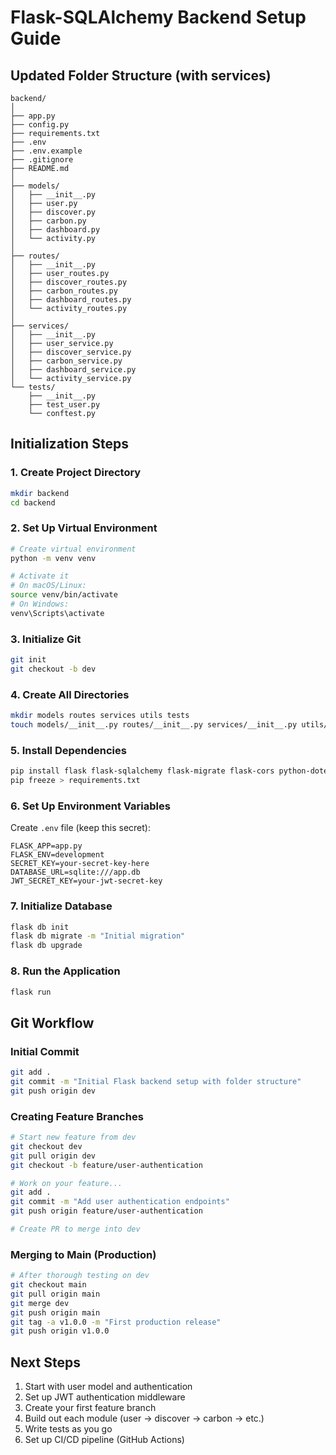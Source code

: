 
# Flask-SQLAlchemy Backend Setup Guide

## Updated Folder Structure (with services)

```
backend/
│
├── app.py
├── config.py
├── requirements.txt
├── .env
├── .env.example
├── .gitignore
├── README.md
│
├── models/
│   ├── __init__.py
│   ├── user.py
│   ├── discover.py
│   ├── carbon.py
│   ├── dashboard.py
│   └── activity.py
│
├── routes/
│   ├── __init__.py
│   ├── user_routes.py
│   ├── discover_routes.py
│   ├── carbon_routes.py
│   ├── dashboard_routes.py
│   └── activity_routes.py
│
├── services/
│   ├── __init__.py
│   ├── user_service.py
│   ├── discover_service.py
│   ├── carbon_service.py
│   ├── dashboard_service.py
│   └── activity_service.py
└── tests/
    ├── __init__.py
    ├── test_user.py
    └── conftest.py
```

## Initialization Steps

### 1. Create Project Directory
```bash
mkdir backend
cd backend
```

### 2. Set Up Virtual Environment
```bash
# Create virtual environment
python -m venv venv

# Activate it
# On macOS/Linux:
source venv/bin/activate
# On Windows:
venv\Scripts\activate
```

### 3. Initialize Git
```bash
git init
git checkout -b dev
```

### 4. Create All Directories
```bash
mkdir models routes services utils tests
touch models/__init__.py routes/__init__.py services/__init__.py utils/__init__.py tests/__init__.py
```

### 5. Install Dependencies
```bash
pip install flask flask-sqlalchemy flask-migrate flask-cors python-dotenv flask-jwt-extended
pip freeze > requirements.txt
```

### 6. Set Up Environment Variables
Create `.env` file (keep this secret):
```
FLASK_APP=app.py
FLASK_ENV=development
SECRET_KEY=your-secret-key-here
DATABASE_URL=sqlite:///app.db
JWT_SECRET_KEY=your-jwt-secret-key
```

### 7. Initialize Database
```bash
flask db init
flask db migrate -m "Initial migration"
flask db upgrade
```

### 8. Run the Application
```bash
flask run
```

## Git Workflow

### Initial Commit
```bash
git add .
git commit -m "Initial Flask backend setup with folder structure"
git push origin dev
```

### Creating Feature Branches
```bash
# Start new feature from dev
git checkout dev
git pull origin dev
git checkout -b feature/user-authentication

# Work on your feature...
git add .
git commit -m "Add user authentication endpoints"
git push origin feature/user-authentication

# Create PR to merge into dev
```

### Merging to Main (Production)
```bash
# After thorough testing on dev
git checkout main
git pull origin main
git merge dev
git push origin main
git tag -a v1.0.0 -m "First production release"
git push origin v1.0.0
```


## Next Steps

1. Start with user model and authentication
2. Set up JWT authentication middleware
3. Create your first feature branch
4. Build out each module (user → discover → carbon → etc.)
5. Write tests as you go
6. Set up CI/CD pipeline (GitHub Actions)